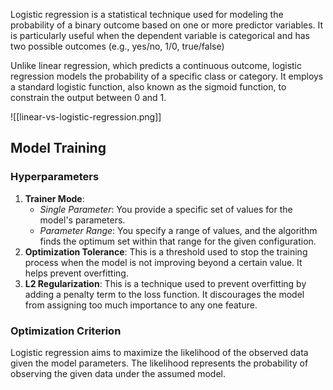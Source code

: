 Logistic regression is a statistical technique used for modeling the probability of a binary outcome based on one or more predictor variables. It is particularly useful when the dependent variable is categorical and has two possible outcomes (e.g., yes/no, 1/0, true/false)

Unlike linear regression, which predicts a continuous outcome, logistic regression models the probability of a specific class or category. It employs a standard logistic function, also known as the sigmoid function, to constrain the output between 0 and 1.

![[linear-vs-logistic-regression.png]]

## Model Training

### Hyperparameters

1. **Trainer Mode**:
    - _Single Parameter_: You provide a specific set of values for the model's parameters.
    - _Parameter Range_: You specify a range of values, and the algorithm finds the optimum set within that range for the given configuration.
2. **Optimization Tolerance**: This is a threshold used to stop the training process when the model is not improving beyond a certain value. It helps prevent overfitting.
3. **L2 Regularization**: This is a technique used to prevent overfitting by adding a penalty term to the loss function. It discourages the model from assigning too much importance to any one feature.
### Optimization Criterion

Logistic regression aims to maximize the likelihood of the observed data given the model parameters. The likelihood represents the probability of observing the given data under the assumed model.